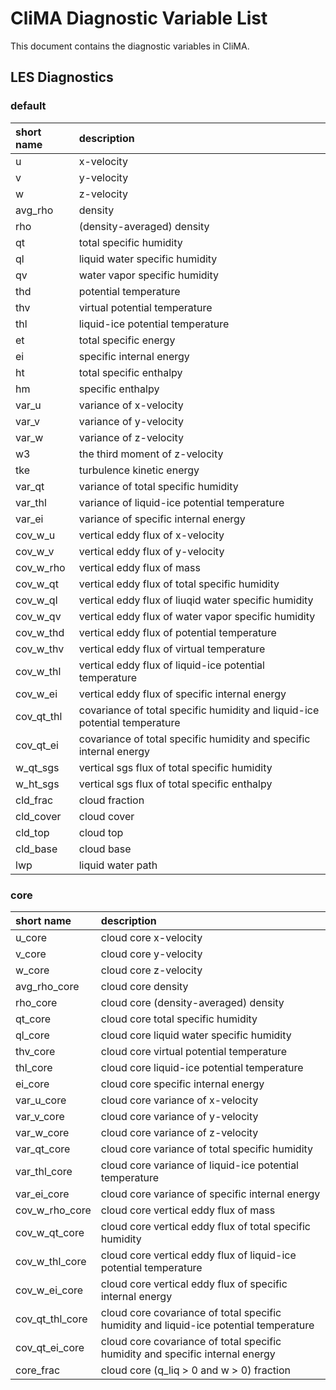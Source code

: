 # CliMA Diagnostic Variable List

This document contains the diagnostic variables in CliMA.

## LES Diagnostics

### default

| short name | description                                                                |
|:-----------|:---------------------------------------------------------------------------|
| u          | x-velocity                                                                 |
| v          | y-velocity                                                                 |
| w          | z-velocity                                                                 |
| avg_rho    | density                                                                    |
| rho        | (density-averaged) density                                                 |
| qt         | total specific humidity                                                    |
| ql         | liquid water specific humidity                                             |
| qv         | water vapor specific humidity                                              |
| thd        | potential temperature                                                      |
| thv        | virtual potential temperature                                              |
| thl        | liquid-ice potential temperature                                           |
| et         | total specific energy                                                      |
| ei         | specific internal energy                                                   |
| ht         | total specific enthalpy                                                    |
| hm         | specific enthalpy                                                          |
| var\_u      | variance of x-velocity                                                     |
| var\_v      | variance of y-velocity                                                     |
| var\_w      | variance of z-velocity                                                     |
| w3         | the third moment of z-velocity                                             |
| tke        | turbulence kinetic energy                                                  |
| var\_qt     | variance of total specific humidity                                        |
| var\_thl    | variance of liquid-ice potential temperature                               |
| var\_ei     | variance of specific internal energy                                       |
| cov\_w\_u    | vertical eddy flux of x-velocity                                           |
| cov\_w\_v    | vertical eddy flux of y-velocity                                           |
| cov\_w\_rho  | vertical eddy flux of mass                                                 |
| cov\_w\_qt   | vertical eddy flux of total specific humidity                              |
| cov\_w\_ql   | vertical eddy flux of liuqid water specific humidity                       |
| cov\_w\_qv   | vertical eddy flux of water vapor specific humidity                        |
| cov\_w\_thd  | vertical eddy flux of potential temperature                                |
| cov\_w\_thv  | vertical eddy flux of virtual temperature                                  |
| cov\_w\_thl  | vertical eddy flux of liquid-ice potential temperature                     |
| cov\_w\_ei   | vertical eddy flux of specific internal energy                             |
| cov\_qt\_thl | covariance of total specific humidity and liquid-ice potential temperature |
| cov\_qt\_ei  | covariance of total specific humidity and specific internal energy         |
| w\_qt\_sgs   | vertical sgs flux of total specific humidity                               |
| w\_ht\_sgs   | vertical sgs flux of total specific enthalpy                               |
| cld\_frac   | cloud fraction                                                             |
| cld\_cover  | cloud cover                                                                |
| cld\_top    | cloud top                                                                  |
| cld\_base   | cloud base                                                                 |
| lwp        | liquid water path                                                          |

### core

| short name      | description                                                                           |
|:----------------|:--------------------------------------------------------------------------------------|
| u\_core          | cloud core x-velocity                                                                 |
| v\_core          | cloud core y-velocity                                                                 |
| w\_core          | cloud core z-velocity                                                                 |
| avg\_rho\_core    | cloud core density                                                                    |
| rho\_core        | cloud core (density-averaged) density                                                 |
| qt\_core         | cloud core total specific humidity                                                    |
| ql\_core         | cloud core liquid water specific humidity                                             |
| thv\_core        | cloud core virtual potential temperature                                              |
| thl\_core        | cloud core liquid-ice potential temperature                                           |
| ei\_core         | cloud core specific internal energy                                                   |
| var\_u\_core      | cloud core variance of x-velocity                                                     |
| var\_v\_core      | cloud core variance of y-velocity                                                     |
| var\_w\_core      | cloud core variance of z-velocity                                                     |
| var\_qt\_core     | cloud core variance of total specific humidity                                        |
| var\_thl\_core    | cloud core variance of liquid-ice potential temperature                               |
| var\_ei\_core     | cloud core variance of specific internal energy                                       |
| cov\_w\_rho\_core  | cloud core vertical eddy flux of mass                                                 |
| cov\_w\_qt\_core   | cloud core vertical eddy flux of total specific humidity                              |
| cov\_w\_thl\_core  | cloud core vertical eddy flux of liquid-ice potential temperature                     |
| cov\_w\_ei\_core   | cloud core vertical eddy flux of specific internal energy                             |
| cov\_qt\_thl\_core | cloud core covariance of total specific humidity and liquid-ice potential temperature |
| cov\_qt\_ei\_core  | cloud core covariance of total specific humidity and specific internal energy         |
| core\_frac       | cloud core (q\_liq > 0 and w > 0) fraction                                             |
